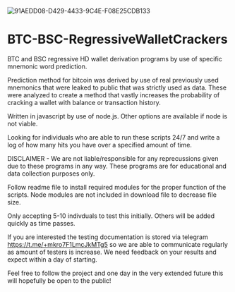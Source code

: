 ![91AEDD08-D429-4433-9C4E-F08E25CDB133](https://user-images.githubusercontent.com/97675904/149434300-b39476fa-8248-4f2e-8da9-51ee17e28cf5.jpeg)
# BTC-BSC-RegressiveWalletCrackers
BTC and BSC regressive HD wallet derivation programs by use of specific mnemonic word prediction.

Prediction method for bitcoin was derived by use of real previously used mnemonics that were leaked to public that was strictly used as data. These were analyzed to create a method that vastly increases the probability of cracking a wallet with balance or transaction history.


Written in javascript by use of node.js. Other options are available if node is not viable.

Looking for individuals who are able to run these scripts 24/7 and write a log of how many hits you have over a specified amount of time.

DISCLAIMER - We are not liable/responsible for any reprecussions given due to these programs in any way. These programs are for educational and data collection purposes only.

Follow readme file to install required modules for the proper function of the scripts. Node modules are not included in download file to decrease file size.

Only accepting 5-10 indivduals to test this initially. Others will be added quickly as time passes.

If you are interested the testing documentation is stored via telegram https://t.me/+mkro7F1LmcJkMTg5 so we are able to communicate regularly as amount of testers is increase. We need feedback on your results and expect within a day of starting.

Feel free to follow the project and one day in the very extended future this will hopefully be open to the public!
